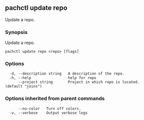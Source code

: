 ## pachctl update repo

Update a repo.

### Synopsis

Update a repo.

```
pachctl update repo <repo> [flags]
```

### Options

```
  -d, --description string   A description of the repo.
  -h, --help                 help for repo
      --project string       Project in which repo is located. (default "joins")
```

### Options inherited from parent commands

```
      --no-color   Turn off colors.
  -v, --verbose    Output verbose logs
```

